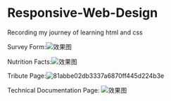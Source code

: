 # Responsive-Web-Design
Recording my journey of learning html and css

Survey Form:![效果图](https://user-images.githubusercontent.com/101373296/217511582-443a6a02-e50f-4235-a133-9fea7472deac.png)

Nutrition Facts:![效果图](https://user-images.githubusercontent.com/101373296/217573733-464c1b20-5147-4cc0-81e3-68cbf6a166f5.png)

Tribute Page:![81abbe02db3337a6870ff445d224b3e](https://user-images.githubusercontent.com/101373296/218300979-81314e4a-9244-4025-b0fd-6b0a093d18bd.png)

Technical Documentation Page:
![效果图](https://user-images.githubusercontent.com/101373296/222962392-07f57fb5-98f7-48d4-99a0-a6cb087cf7b5.png)
